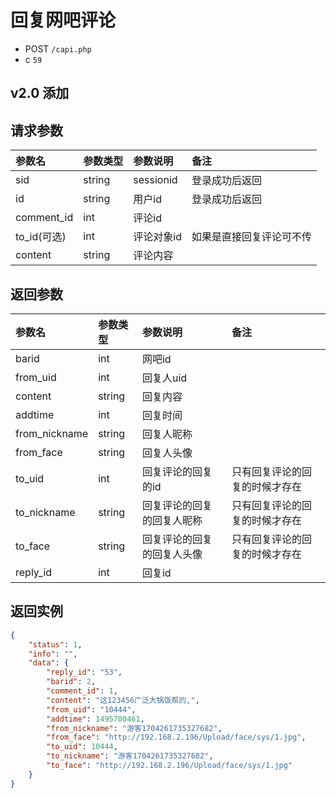# 回复网吧评论

* POST `/capi.php`
* c `59`

## v2.0 添加

## 请求参数

| 参数名 | 参数类型 | 参数说明 | 备注 |
| :---- | :----| :----| :---- |
| sid | string | sessionid | 登录成功后返回 |
| id | string | 用户id | 登录成功后返回 |
| comment_id | int | 评论id |
| to_id(可选) | int | 评论对象id | 如果是直接回复评论可不传 |
| content | string | 评论内容 |

## 返回参数
| 参数名 | 参数类型 | 参数说明 | 备注 |
| :---- | :----| :----| :---- |
| barid | int | 网吧id |
| from_uid | int | 回复人uid |
| content | string | 回复内容 |
| addtime | int | 回复时间 |
| from_nickname | string | 回复人昵称 |
| from_face | string | 回复人头像 |
| to_uid | int | 回复评论的回复的id | 只有回复评论的回复的时候才存在 |
| to_nickname | string | 回复评论的回复的回复人昵称 | 只有回复评论的回复的时候才存在 |
| to_face | string | 回复评论的回复的回复人头像 | 只有回复评论的回复的时候才存在 |
| reply_id | int | 回复id |

## 返回实例

```JSON
{
    "status": 1,
    "info": "",
    "data": {
        "reply_id": "53",
        "barid": 2,
        "comment_id": 1,
        "content": "这123456广泛大锅饭帮的,",
        "from_uid": "10444",
        "addtime": 1495700461,
        "from_nickname": "游客1704261735327682",
        "from_face": "http://192.168.2.196/Upload/face/sys/1.jpg",
        "to_uid": 10444,
        "to_nickname": "游客1704261735327682",
        "to_face": "http://192.168.2.196/Upload/face/sys/1.jpg"
    }
}
```
